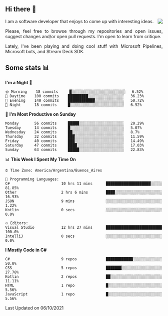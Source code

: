 ## Hi there :slightly_smiling_face:

<img src="https://github-readme-stats.vercel.app/api?username=victorgrycuk&show_icons=true&count_private=true&title_color=F7941E&icon_color=F7941E" align="right">

<p align="justify">
I am a software developer that enjoys to come up with interesting ideas.
<p/>

<p align= "justify">
Please, feel free to browse through my repositories and open issues, suggest changes and/or open pull requests. I'm open to learn from critique.
<p/>

<p align= "justify">
Lately, I've been playing and doing cool stuff with Microsoft Pipelines, Microsoft bots, and Stream Deck SDK.
<p/>

## Some stats :bar_chart:
<!--START_SECTION:waka-->
**I'm a Night 🦉** 

```text
🌞 Morning    18 commits     █░░░░░░░░░░░░░░░░░░░░░░░░   6.52% 
🌆 Daytime    100 commits    █████████░░░░░░░░░░░░░░░░   36.23% 
🌃 Evening    140 commits    ████████████░░░░░░░░░░░░░   50.72% 
🌙 Night      18 commits     █░░░░░░░░░░░░░░░░░░░░░░░░   6.52%

```
📅 **I'm Most Productive on Sunday** 

```text
Monday       56 commits     █████░░░░░░░░░░░░░░░░░░░░   20.29% 
Tuesday      14 commits     █░░░░░░░░░░░░░░░░░░░░░░░░   5.07% 
Wednesday    24 commits     ██░░░░░░░░░░░░░░░░░░░░░░░   8.7% 
Thursday     32 commits     ███░░░░░░░░░░░░░░░░░░░░░░   11.59% 
Friday       40 commits     ███░░░░░░░░░░░░░░░░░░░░░░   14.49% 
Saturday     47 commits     ████░░░░░░░░░░░░░░░░░░░░░   17.03% 
Sunday       63 commits     █████░░░░░░░░░░░░░░░░░░░░   22.83%

```


📊 **This Week I Spent My Time On** 

```text
⌚︎ Time Zone: America/Argentina/Buenos_Aires

💬 Programming Languages: 
C#                       10 hrs 11 mins      ████████████████████░░░░░   81.85% 
Other                    2 hrs 6 mins        ████░░░░░░░░░░░░░░░░░░░░░   16.93% 
JSON                     9 mins              ░░░░░░░░░░░░░░░░░░░░░░░░░   1.22% 
Kotlin                   0 secs              ░░░░░░░░░░░░░░░░░░░░░░░░░   0.0%

🔥 Editors: 
Visual Studio            12 hrs 27 mins      █████████████████████████   100.0% 
IntelliJ                 0 secs              ░░░░░░░░░░░░░░░░░░░░░░░░░   0.0%

```

**I Mostly Code in C#** 

```text
C#                       9 repos             ████████████░░░░░░░░░░░░░   50.0% 
CSS                      5 repos             ███████░░░░░░░░░░░░░░░░░░   27.78% 
Kotlin                   2 repos             ██░░░░░░░░░░░░░░░░░░░░░░░   11.11% 
HTML                     1 repo              █░░░░░░░░░░░░░░░░░░░░░░░░   5.56% 
JavaScript               1 repo              █░░░░░░░░░░░░░░░░░░░░░░░░   5.56%

```



 Last Updated on 06/10/2021
<!--END_SECTION:waka-->
